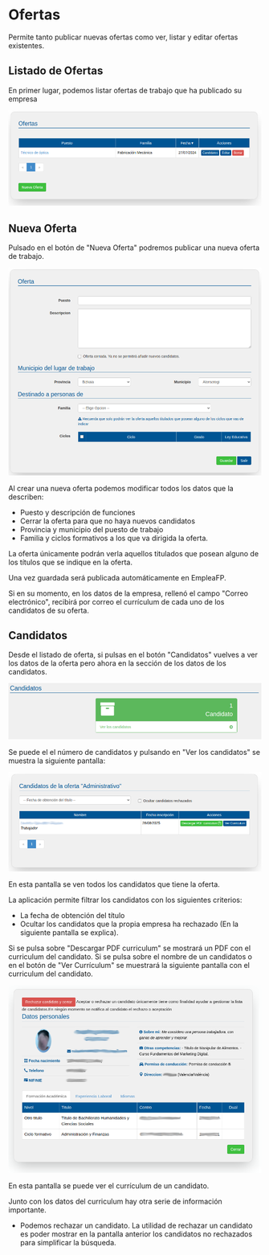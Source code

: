# Ofertas


Permite tanto publicar nuevas ofertas como ver, listar y editar ofertas existentes.

## Listado de Ofertas
En primer lugar, podemos listar ofertas de trabajo que ha publicado su empresa

![](ofertas_search.png)

## Nueva Oferta
Pulsado en el botón de "Nueva Oferta" podremos publicar una nueva oferta de trabajo.

![Oferta nuevo](oferta_nuevo.png)

Al crear una nueva oferta podemos modificar todos los datos que la describen:
  - Puesto y descripción de funciones
  - Cerrar la oferta para que no haya nuevos candidatos
  - Provincia y municipio del puesto de trabajo
  - Familia y ciclos formativos a los que va dirigida la oferta.

La oferta únicamente podrán verla aquellos titulados que posean alguno de los títulos que se indique en la oferta.

Una vez guardada será publicada automáticamente en EmpleaFP.

Si en su momento, en los datos de la empresa, rellenó el campo "Correo electrónico", recibirá por correo el currículum de cada uno de los candidatos de su oferta.

## Candidatos
Desde el listado de oferta, si pulsas en el botón "Candidatos" vuelves a ver los datos de la oferta pero ahora en la sección de los datos de los candidatos.

![](numero_candidatos.png)

Se puede el el número de candidatos y pulsando en "Ver los candidatos" se muestra la siguiente pantalla:

![](candidatos.png)

En esta pantalla se ven todos los candidatos que tiene la oferta. 

La aplicación permite filtrar los candidatos con los siguientes criterios:
- La fecha de obtención del título
- Ocultar los candidatos que la propia empresa ha rechazado (En la siguiente pantalla se explica).

Si se pulsa sobre "Descargar PDF curriculum" se mostrará un PDF con el curriculum del candidato.
Si se pulsa sobre el nombre de un candidatos o en el botón de "Ver Currículum" se muestrará la siguiente pantalla con el curriculum del candidato.

![](candidato.png)

En esta pantalla se puede ver el currículum de un candidato.

Junto con los datos del curriculum hay otra serie de información importante.
  - Podemos rechazar un candidato. La utilidad de rechazar un candidato es poder mostrar en la pantalla anterior los candidatos no rechazados para simplificar la búsqueda.

 


